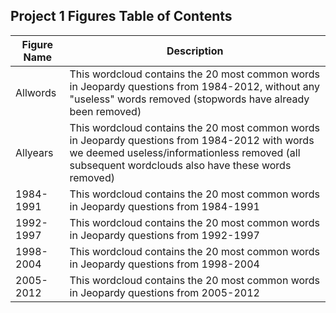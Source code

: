 ## Project 1 Figures Table of Contents
| Figure Name      | Description |
| ----------- | ----------- |
| Allwords      | This wordcloud contains the 20 most common words in Jeopardy questions from 1984-2012, without any "useless" words removed (stopwords have already been removed)       |
| Allyears   | This wordcloud contains the 20 most common words in Jeopardy questions from 1984-2012 with words we deemed useless/informationless removed (all subsequent wordclouds also have these words removed)        |
| 1984-1991   | This wordcloud contains the 20 most common words in Jeopardy questions from 1984-1991      |
| 1992-1997   | This wordcloud contains the 20 most common words in Jeopardy questions from 1992-1997      |
| 1998-2004   | This wordcloud contains the 20 most common words in Jeopardy questions from 1998-2004      |
| 2005-2012   | This wordcloud contains the 20 most common words in Jeopardy questions from 2005-2012      |